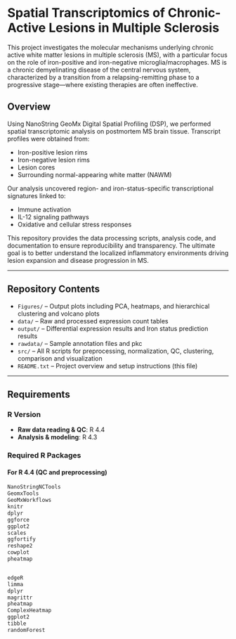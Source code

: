 # Spatial Transcriptomics of Chronic-Active Lesions in Multiple Sclerosis

This project investigates the molecular mechanisms underlying chronic active white matter lesions in multiple sclerosis (MS), with a particular focus on the role of iron-positive and iron-negative microglia/macrophages. MS is a chronic demyelinating disease of the central nervous system, characterized by a transition from a relapsing-remitting phase to a progressive stage—where existing therapies are often ineffective.

## Overview

Using NanoString GeoMx Digital Spatial Profiling (DSP), we performed spatial transcriptomic analysis on postmortem MS brain tissue. Transcript profiles were obtained from:

- Iron-positive lesion rims  
- Iron-negative lesion rims  
- Lesion cores  
- Surrounding normal-appearing white matter (NAWM)

Our analysis uncovered region- and iron-status-specific transcriptional signatures linked to:

- Immune activation
- IL-12 signaling pathways
- Oxidative and cellular stress responses

This repository provides the data processing scripts, analysis code, and documentation to ensure reproducibility and transparency. The ultimate goal is to better understand the localized inflammatory environments driving lesion expansion and disease progression in MS.

---

## Repository Contents

- `Figures/` – Output plots including PCA, heatmaps, and hierarchical clustering and volcano plots
- `data/` – Raw and processed expression count tables
- `output/` – Differential expression results and Iron status prediction results
- `rawdata/` – Sample annotation files and pkc
- `src/` – All R scripts for preprocessing, normalization, QC, clustering, comparison and visualization
- `README.txt` – Project overview and setup instructions (this file)

---

## Requirements

### R Version

- **Raw data reading & QC**: R 4.4
- **Analysis & modeling**: R 4.3

### Required R Packages

#### For R 4.4 (QC and preprocessing)

```r
NanoStringNCTools
GeomxTools
GeoMxWorkflows
knitr
dplyr
ggforce
ggplot2
scales
ggfortify
reshape2
cowplot
pheatmap


edgeR
limma
dplyr
magrittr
pheatmap
ComplexHeatmap
ggplot2
tibble
randomForest

